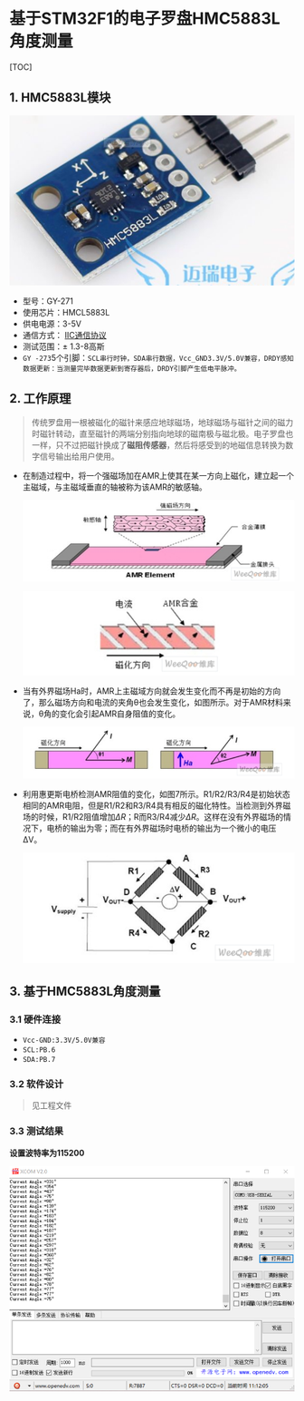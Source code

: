 # 基于STM32F1的电子罗盘HMC5883L角度测量

[TOC]

## 1. HMC5883L模块

![](..\img\HMC5883L.png)

- 型号：GY-271
- 使用芯片：HMCL5883L
- 供电电源：3-5V
- 通信方式： [IIC通信协议](https://blog.csdn.net/zhanghuaichao/article/details/48266309) 
- 测试范围：± 1.3-8高斯
- `GY -273`5个引脚：`SCL串行时钟，SDA串行数据，Vcc_GND3.3V/5.0V兼容，DRDY感知数据更新：当测量完毕数据更新到寄存器后，DRDY引脚产生低电平脉冲。`

## 2. 工作原理

> 传统罗盘用一根被磁化的磁针来感应地球磁场，地球磁场与磁针之间的磁力时磁针转动，直至磁针的两端分别指向地球的磁南极与磁北极。电子罗盘也一样，只不过把磁针换成了**磁阻传感器**，然后将感受到的地磁信息转换为数字信号输出给用户使用。 

- 在制造过程中，将一个强磁场加在AMR上使其在某一方向上磁化，建立起一个主磁域，与主磁域垂直的轴被称为该AMR的敏感轴。

  ![](..\img\hmc1.png)

  ![](..\img\hmc2.png)

- 当有外界磁场Ha时，AMR上主磁域方向就会发生变化而不再是初始的方向了，那么磁场方向和电流的夹角θ也会发生变化，如图所示。对于AMR材料来说，θ角的变化会引起AMR自身阻值的变化。

  ![](..\img\hmc3.png)

- 利用惠更斯电桥检测AMR阻值的变化，如图7所示。R1/R2/R3/R4是初始状态相同的AMR电阻，但是R1/R2和R3/R4具有相反的磁化特性。当检测到外界磁场的时候，R1/R2阻值增加$\Delta R$；R而R3/R4减少$\Delta R$。这样在没有外界磁场的情况下，电桥的输出为零；而在有外界磁场时电桥的输出为一个微小的电压∆V。  

  ![](..\img\hmc4.png)

## 3. 基于HMC5883L角度测量

### 3.1 硬件连接

- `Vcc-GND:3.3V/5.0V兼容`
- `SCL:PB.6`
- `SDA:PB.7` 

### 3.2 软件设计

> 见工程文件

### 3.3 测试结果

**设置波特率为115200**

![](..\img\hmctest.png)

